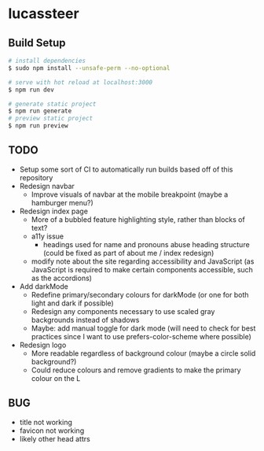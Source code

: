 # lucassteer

## Build Setup

```bash
# install dependencies
$ sudo npm install --unsafe-perm --no-optional

# serve with hot reload at localhost:3000
$ npm run dev

# generate static project
$ npm run generate
# preview static project
$ npm run preview
```

## TODO

- Setup some sort of CI to automatically run builds based off of this repository
- Redesign navbar
  - Improve visuals of navbar at the mobile breakpoint (maybe a hamburger menu?)
- Redesign index page
  - More of a bubbled feature highlighting style, rather than blocks of text?
  - a11y issue
    - headings used for name and pronouns abuse heading structure (could be fixed as part of about me / index redesign)
  - modify note about the site regarding accessibility and JavaScript (as JavaScript is required to make certain components accessible, such as the accordions)
- Add darkMode
  - Redefine primary/secondary colours for darkMode (or one for both light and dark if possible)
  - Redesign any components necessary to use scaled gray backgrounds instead of shadows
  - Maybe: add manual toggle for dark mode (will need to check for best practices since I want to use prefers-color-scheme where possible)
- Redesign logo
  - More readable regardless of background colour (maybe a circle solid background?)
  - Could reduce colours and remove gradients to make the primary colour on the L

## BUG

- title not working
- favicon not working
- likely other head attrs
